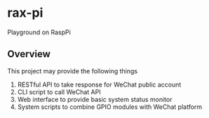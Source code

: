# rax-pi
Playground on RaspPi

Overview
--------
This project may provide the following things
1. RESTful API to take response for WeChat public account
2. CLI script to call WeChat API
3. Web interface to provide basic system status monitor
4. System scripts to combine GPIO modules with WeChat platform


